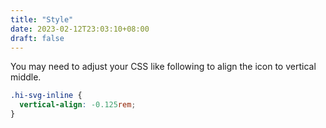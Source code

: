```yaml
---
title: "Style"
date: 2023-02-12T23:03:10+08:00
draft: false
---
```


You may need to adjust your CSS like following to align the icon to vertical middle.

```css
.hi-svg-inline {
  vertical-align: -0.125rem;
}
```
